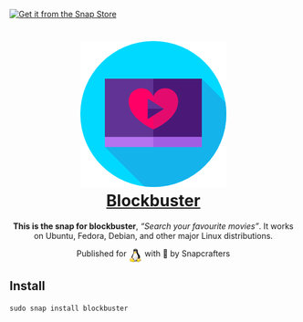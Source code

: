 [![Get it from the Snap Store](https://snapcraft.io/static/images/badges/en/snap-store-black.svg)](https://snapcraft.io/blockbuster)

<h1 align="center">
  <img src="https://raw.githubusercontent.com/NunuM/movies_command/master/icon.png" alt="[Project]">
  <br />
  <a href="https://snapcraft.io/blockbuster">Blockbuster</a>
</h1>

<p align="center"><b>This is the snap for blockbuster</b>, <i>“Search your favourite movies”</i>. It works on Ubuntu, Fedora, Debian, and other major Linux
distributions.</p>

<!-- Uncomment and modify this when you are provided a build status badge
<p align="center">
<a href="https://build.snapcraft.io/user/snapcrafters/fork-and-rename-me"><img src="https://build.snapcraft.io/badge/snapcrafters/fork-and-rename-me.svg" alt="Snap Status"></a>
</p>
-->

<!-- Uncomment and modify this when you have a screenshot
![my-snap-name](screenshot.png?raw=true "blockbuster")
-->

<p align="center">Published for <img src="https://raw.githubusercontent.com/anythingcodes/slack-emoji-for-techies/gh-pages/emoji/tux.png" align="top" width="24" /> with 💝 by Snapcrafters</p>

## Install

    sudo snap install blockbuster
    
